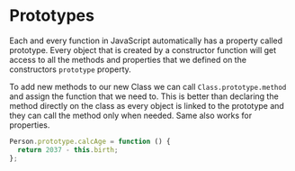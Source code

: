 # Prototypes

Each and every function in JavaScript automatically has a property called prototype. Every object that is created by a constructor function will get access to all the methods and properties that we defined on the constructors `prototype` property.

To add new methods to our new Class we can call `Class.prototype.method` and assign the function that we need to. This is better than declaring the method directly on the class as every object is linked to the prototype and they can call the method only when needed. Same also works for properties.

```javascript
Person.prototype.calcAge = function () {
  return 2037 - this.birth;
};
```
